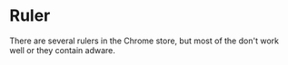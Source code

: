 # Ruler

There are several rulers in the Chrome store, but most of the don't work well or they contain adware.
